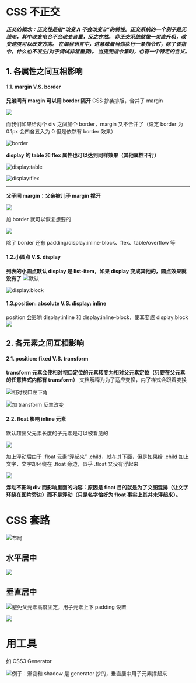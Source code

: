 # CSS 不正交

**_正交的概念：正交性是指“改变 A 不会改变 B”的特性。正交系统的一个例子是无线电，其中改变电台不会改变音量，反之亦然。 非正交系统就像一架直升机，改变速度可以改变方向。 在编程语言中，这意味着当你执行一条指令时，除了该指令，什么也不发生(对于调试非常重要)。 当提到指令集时，也有一个特定的含义。_**

## 1. 各属性之间互相影响

#### 1.1. margin V.S. border

**兄弟间有 margin 可以用 border 隔开**
CSS 抄袭排版，合并了 margin

![](https://upload-images.jianshu.io/upload_images/7094266-857e89cf8956e43c.png?imageMogr2/auto-orient/strip%7CimageView2/2/w/1240)

而我们如果给两个 div 之间加个 border，margin 又不合并了（设定 border 为 0.1px 会四舍五入为 0 但是依然有 border 效果）

![border](https://upload-images.jianshu.io/upload_images/7094266-461d389e7f2e33bf.png?imageMogr2/auto-orient/strip%7CimageView2/2/w/1240)

**display 的 table 和 flex 属性也可以达到同样效果（其他属性不行）**

![display:table](https://upload-images.jianshu.io/upload_images/7094266-a0d580f55d937d5f.png?imageMogr2/auto-orient/strip%7CimageView2/2/w/1240)

![display:flex](https://upload-images.jianshu.io/upload_images/7094266-16ed33d90eaf8aaf.png?imageMogr2/auto-orient/strip%7CimageView2/2/w/1240)

---

**父子间 margin：父亲被儿子 margin 撑开**

![](https://upload-images.jianshu.io/upload_images/7094266-984892af71ab4e3b.png?imageMogr2/auto-orient/strip%7CimageView2/2/w/1240)

加 border 就可以恢复想要的

![](https://upload-images.jianshu.io/upload_images/7094266-c1db94c6d4724864.png?imageMogr2/auto-orient/strip%7CimageView2/2/w/1240)

除了 border 还有 padding/display:inline-block、flex、table/overflow 等

#### 1.2.小圆点 V.S. display

**列表的小圆点默认 display 是 list-item，如果 display 变成其他的，圆点效果就没有了**
![默认](https://upload-images.jianshu.io/upload_images/7094266-26eb73bd14b29b1e.png?imageMogr2/auto-orient/strip%7CimageView2/2/w/1240)

![display:block](https://upload-images.jianshu.io/upload_images/7094266-9274e4e85ce921ba.png?imageMogr2/auto-orient/strip%7CimageView2/2/w/1240)

#### 1.3.position: absolute V.S. display: inline

position 会影响 display:inline 和 display:inline-block，使其变成 display:block
![](https://upload-images.jianshu.io/upload_images/7094266-ac8c00c82e4b112b.png?imageMogr2/auto-orient/strip%7CimageView2/2/w/1240)

## 2. 各元素之间互相影响

#### 2.1. position: fixed V.S. transform

**transform 元素会使相对视口定位的元素转变为相对父元素定位（只要在父元素的任意样式内部有 transform）**
文档解释为为了适应变换，内了样式会跟着变换

![相对视口左下角](https://upload-images.jianshu.io/upload_images/7094266-db44c2bd1457a5de.png?imageMogr2/auto-orient/strip%7CimageView2/2/w/1240)

![加 transform 反生改变](https://upload-images.jianshu.io/upload_images/7094266-b8220f48a9bca59b.png?imageMogr2/auto-orient/strip%7CimageView2/2/w/1240)

#### 2.2. float 影响 inline 元素

默认超出父元素长度的子元素是可以被看见的

![](https://upload-images.jianshu.io/upload_images/7094266-8f4dfbce3cdd89b1.png?imageMogr2/auto-orient/strip%7CimageView2/2/w/1240)

加上浮动后由于 .float 元素“浮起来” .child，就在其下面，但是如果给 .child 加上文字，文字却环绕在 .float 旁边，似乎 .float 又没有浮起来

![](https://upload-images.jianshu.io/upload_images/7094266-2bd49e752425c571.png?imageMogr2/auto-orient/strip%7CimageView2/2/w/1240)

**浮动不影响 div 而影响里面的内容：原因是 float 目的就是为了文图混排（让文字环绕在图片旁边）而不是浮动（只是名字恰好为 float 事实上其并未浮起来）。**

# CSS 套路

![布局](https://upload-images.jianshu.io/upload_images/7094266-29615dae12b133f4.png?imageMogr2/auto-orient/strip%7CimageView2/2/w/1240)

## 水平居中

![](https://upload-images.jianshu.io/upload_images/7094266-4e3686a9fa160497.png?imageMogr2/auto-orient/strip%7CimageView2/2/w/1240)

## 垂直居中

![避免父元素高度固定，用子元素上下 padding 设置](https://upload-images.jianshu.io/upload_images/7094266-681c00bbd6357efe.png?imageMogr2/auto-orient/strip%7CimageView2/2/w/1240)

![](https://upload-images.jianshu.io/upload_images/7094266-92c50283ca5eac7e.png?imageMogr2/auto-orient/strip%7CimageView2/2/w/1240)

# 用工具

如 CSS3 Generator

![例子：渐变和 shadow 是 generator 抄的，垂直居中用子元素撑起来](https://upload-images.jianshu.io/upload_images/7094266-7b9c963db8ffce8b.png?imageMogr2/auto-orient/strip%7CimageView2/2/w/1240)
